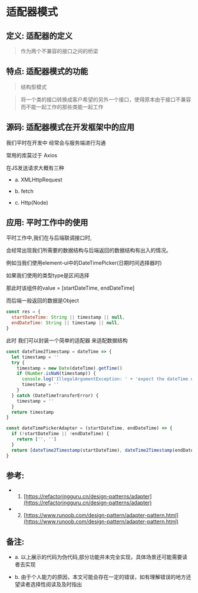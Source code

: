 # 适配器模式

## 定义: 适配器的定义

> 作为两个不兼容的接口之间的桥梁

## 特点: 适配器模式的功能

> 结构型模式

> 将一个类的接口转换成客户希望的另外一个接口，使得原本由于接口不兼容而不能一起工作的那些类能一起工作

## 源码: 适配器模式在开发框架中的应用

我们平时在开发中 经常会与服务端进行沟通

常用的库莫过于 Axios

在JS发送请求大概有三种

  * a. XMLHttpRequest

  * b. fetch

  * c. Http(Node)

## 应用: 平时工作中的使用

平时工作中,我们在与后端联调接口时,

会经常出现我们所需要的数据结构与后端返回的数据结构有出入的情况。

例如当我们使用element-ui中的DateTimePicker(日期时间选择器时)

如果我们使用的类型type是区间选择

那此时该组件的value = [startDateTime, endDateTime]

而后端一般返回的数据是Object

```js
const res = {
  startDateTime: String || timestamp || null,
  endDateTime: String || timestamp || null,
}
```
此时 我们可以封装一个简单的适配器 来适配数据结构

```js
const dateTime2Timestamp = dateTime => {
  let timestamp = ''
  try {
    timestamp = new Date(dateTime).getTime()
    if (Number.isNaN(timestamp)) {
      console.log('IllegalArgumentException: ' + 'expect the dateTime of ' + dateTime + 'is the formatter of Date but not')
      timestamp = ''
    }
  } catch (DateTimeTransferError) {
    timestamp = ''
  }
  return timestamp
}

const dateTimePickerAdapter = (startDateTime, endDateTime) => {
  if (!startDateTime || !endDateTime) {
    return ['', '']
  }
  return [dateTime2Timestamp(startDateTime), dateTime2Timestamp(endDateTime)]
}
```

## 参考:

  * 1. [https://refactoringguru.cn/design-patterns/adapter](https://refactoringguru.cn/design-patterns/adapter)

  * 2. [https://www.runoob.com/design-pattern/adapter-pattern.html](https://www.runoob.com/design-pattern/adapter-pattern.html)

## 备注:
  * a. 以上展示的代码为伪代码,部分功能并未完全实现，具体场景还可能需要读者去实现
  
  * b. 由于个人能力的原因，本文可能会存在一定的错误，如有理解错误的地方还望读者选择性阅读及及时指出